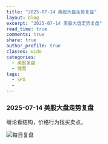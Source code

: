 ```yaml
---
title: "2025-07-14 美股大盘走势复盘"
layout: blog
excerpt: "2025-07-14 美股大盘走势复盘"
read_time: true
comments: true
share: true
author_profile: true
classes: wide
categories:
  - 美股复盘
  - 缠图
tags:
  - SPX
  - 
---
```


### 2025-07-14 美股大盘走势复盘
缠论看结构，价格行为找买卖点。

![每日复盘](https://image.olim.cc/2025/2025-07-14-每日复盘.jpg)

